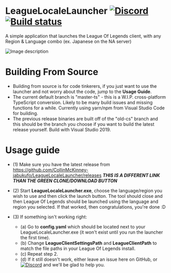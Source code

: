 # LeagueLocaleLauncher [![Discord](https://img.shields.io/discord/713264229427445770?color=Blue&label=Join%20Us%20On%20Discord&style=plastic)](https://discord.gg/vA4w7rn) [![Build status](https://ci.appveyor.com/api/projects/status/5btl6k5d8tae4gk6?svg=true)](https://ci.appveyor.com/project/CollinMcKinney/leaguelocalelauncher)


A simple application that launches the League Of Legends client, with any Region &amp; Language combo (ex. Japanese on the NA server)

![Image description](https://i.imgur.com/c8bhvj4.png)

# Building From Source
* Building from source is for code tinkerers, if you just want to use the launcher and not worry about the code, jump to the **Usage Guide**.
* The current default branch is "master-ts" - this is a W.I.P. cross-platform TypeScript conversion. Likely to be many build issues and missing functions for a while. Currently using yarn/npm from Visual Studio Code for building.
* The previous release binaries are built off of the "old-cs" branch and this should be the branch you choose if you want to build the latest release yourself. Build with Visual Studio 2019.

# Usage guide

* (1) Make sure you have the latest release from https://github.com/CollinMcKinney-jabukufo/LeagueLocaleLauncher/releases ***THIS IS A DIFFERENT LINK THAN THE GREEN CLONE/DOWNLOAD BUTTON***


* (2) Start **LeagueLocaleLauncher.exe**, choose the language/region you wish to use and then click the launch button. The tool should close and then League Of Legends should be launched using the language and region you selected. If that worked, then congratulations, you're done :D


* (3) If something isn't working right:
  * (a) Go to **config.yaml** which should be located next to your LeagueLocaleLauncher.exe (it won't exist until you run the launcher the first time).
  * (b) Change **LeagueClientSettingsPath** and **LeagueClientPath** to match the file paths in your League Of Legends install.
  * (c) Repeat step 2.
  * (d) If it still doesn't work, either leave an issue here on GitHub, or [![Discord](https://img.shields.io/discord/713264229427445770?color=Blue&label=Join%20Us%20On%20Discord&style=plastic)](https://discord.gg/vA4w7rn) and we'll be glad to help you.
